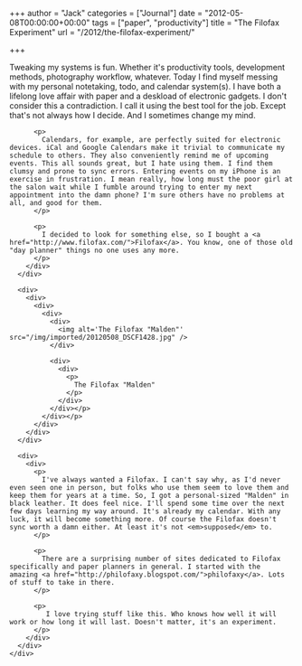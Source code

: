 +++
author = "Jack"
categories = ["Journal"]
date = "2012-05-08T00:00:00+00:00"
tags = ["paper", "productivity"]
title = "The Filofax Experiment"
url = "/2012/the-filofax-experiment/"

+++

<div>
  <div>
    <div>
      <div>
        <div>
          <p>
            Tweaking my systems is fun. Whether it's productivity tools, development methods, photography workflow, whatever. Today I find myself messing with my personal notetaking, todo, and calendar system(s). I have both a lifelong love affair with paper and a deskload of electronic gadgets. I don't consider this a contradiction. I call it using the best tool for the job. Except that's not always how I decide. And I sometimes change my mind.
          </p></p> 
          
          <p>
            Calendars, for example, are perfectly suited for electronic devices. iCal and Google Calendars make it trivial to communicate my schedule to others. They also conveniently remind me of upcoming events. This all sounds great, but I hate using them. I find them clumsy and prone to sync errors. Entering events on my iPhone is an exercise in frustration. I mean really, how long must the poor girl at the salon wait while I fumble around trying to enter my next appointment into the damn phone? I'm sure others have no problems at all, and good for them. 
          </p>
          
          <p>
            I decided to look for something else, so I bought a <a href="http://www.filofax.com/">Filofax</a>. You know, one of those old "day planner" things no one uses any more.
          </p>
        </div>
      </div>
      
      <div>
        <div>
          <div>
            <div>
              <div>
                <img alt='The Filofax "Malden"' src="/img/imported/20120508_DSCF1428.jpg" />
              </div>
              
              <div>
                <div>
                  <p>
                    The Filofax "Malden"
                  </p>
                </div>
              </div></p>
            </div></p>
          </div>
        </div>
      </div>
      
      <div>
        <div>
          <p>
            I've always wanted a Filofax. I can't say why, as I'd never even seen one in person, but folks who use them seem to love them and keep them for years at a time. So, I got a personal-sized "Malden" in black leather. It does feel nice. I'll spend some time over the next few days learning my way around. It's already my calendar. With any luck, it will become something more. Of course the Filofax doesn't sync worth a damn either. At least it's not <em>supposed</em> to.
          </p>
          
          <p>
            There are a surprising number of sites dedicated to Filofax specifically and paper planners in general. I started with the amazing <a href="http://philofaxy.blogspot.com/">philofaxy</a>. Lots of stuff to take in there.
          </p>
          
          <p>
             I love trying stuff like this. Who knows how well it will work or how long it will last. Doesn't matter, it's an experiment.
          </p>
        </div>
      </div>
    </div>
  </div>
</div>